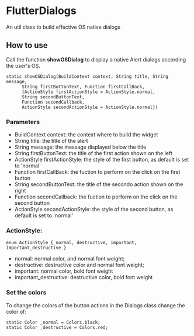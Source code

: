 # FlutterDialogs
An util class to build effective OS native dialogs

## How to use

Call the function **showOSDialog** to display a native Alert dialogs according the user's OS.

```
static showOSDialog(BuildContext context, String title, String message,
      String firstButtonText, Function firstCallBack,
      {ActionStyle firstActionStyle = ActionStyle.normal,
      String secondButtonText,
      Function secondCallback,
      ActionStyle secondActionStyle = ActionStyle.normal})
```

### Parameters
- BuildContext context: the context where to build the widget
- String title: the title of the alert
- String message: the message displayed below the title
- String firstButtonText: the title of the first action shown on the left
- ActionStyle firstActionStyle: the style of the first button, as default is set to 'normal'
- Function firstCallBack: the fuction to perform on the click on the first button
- String secondButtonText: the title of the secondo action shown on the right
- Function secondCallback: the fuction to perform on the click on the second button
- ActionStyle secondActionStyle: the style of the second button, as default is set to 'normal'

### ActionStyle:

```
enum ActionStyle { normal, destructive, important, important_destructive }
```

- normal: normal color, and normal font weight;
- destructive: destructive color and normal font weight;
- important: normal color, bold font weight
- important_destructive: destructive color, bold font weight

### Set the colors
To change the colors of the button actions in the Dialogs class change the color of:

```
static Color _normal = Colors.black;
static Color _destructive = Colors.red;
```
